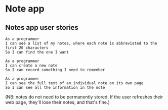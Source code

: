 # Note app

## Notes app user stories

```
As a programmer
I can see a list of my notes, where each note is abbreviated to the first 20 characters
So I can find the one I want
```

```
As a programmer
I can create a new note
So I can record something I need to remember
```

```
As a programmer
I can see the full text of an individual note on its own page
So I can see all the information in the note
```

(NB: notes do not need to be permanently stored.  If the user refreshes their web page, they'll lose their notes, and that's fine.)


